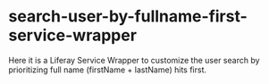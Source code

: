 # search-user-by-fullname-first-service-wrapper
Here it is a Liferay Service Wrapper to customize the user search by prioritizing full name (firstName + lastName) hits first.
